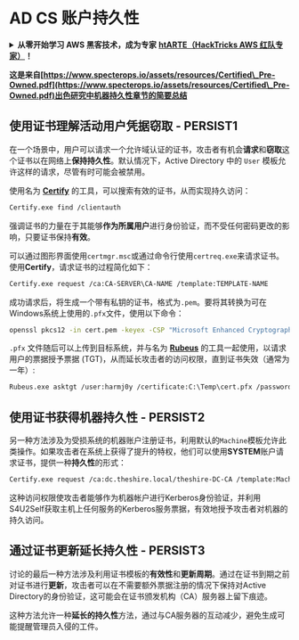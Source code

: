 # AD CS 账户持久性

<details>

<summary><strong>从零开始学习 AWS 黑客技术，成为专家</strong> <a href="https://training.hacktricks.xyz/courses/arte"><strong>htARTE（HackTricks AWS 红队专家）</strong></a><strong>！</strong></summary>

支持 HackTricks 的其他方式：

* 如果您想看到您的**公司在 HackTricks 中做广告**或**下载 PDF 版的 HackTricks**，请查看[**订阅计划**](https://github.com/sponsors/carlospolop)!
* 获取[**官方 PEASS & HackTricks 商品**](https://peass.creator-spring.com)
* 探索[**PEASS 家族**](https://opensea.io/collection/the-peass-family)，我们的独家[**NFTs**](https://opensea.io/collection/the-peass-family)
* **加入** 💬 [**Discord 群组**](https://discord.gg/hRep4RUj7f) 或 [**电报群组**](https://t.me/peass) 或在 **Twitter** 🐦 [**@carlospolopm**](https://twitter.com/hacktricks_live)** 上**关注我们。
* 通过向 [**HackTricks**](https://github.com/carlospolop/hacktricks) 和 [**HackTricks Cloud**](https://github.com/carlospolop/hacktricks-cloud) github 仓库提交 PR 来分享您的黑客技巧。

</details>

**这是来自[https://www.specterops.io/assets/resources/Certified\_Pre-Owned.pdf](https://www.specterops.io/assets/resources/Certified\_Pre-Owned.pdf)出色研究中机器持久性章节的简要总结**


## **使用证书理解活动用户凭据窃取 - PERSIST1**

在一个场景中，用户可以请求一个允许域认证的证书，攻击者有机会**请求**和**窃取**这个证书以在网络上**保持持久性**。默认情况下，Active Directory 中的 `User` 模板允许这样的请求，尽管有时可能会被禁用。

使用名为 [**Certify**](https://github.com/GhostPack/Certify) 的工具，可以搜索有效的证书，从而实现持久访问：
```bash
Certify.exe find /clientauth
```
强调证书的力量在于其能够**作为所属用户**进行身份验证，而不受任何密码更改的影响，只要证书保持**有效**。

可以通过图形界面使用`certmgr.msc`或通过命令行使用`certreq.exe`来请求证书。使用**Certify**，请求证书的过程简化如下：
```bash
Certify.exe request /ca:CA-SERVER\CA-NAME /template:TEMPLATE-NAME
```
成功请求后，将生成一个带有私钥的证书，格式为`.pem`。要将其转换为可在Windows系统上使用的`.pfx`文件，使用以下命令：
```bash
openssl pkcs12 -in cert.pem -keyex -CSP "Microsoft Enhanced Cryptographic Provider v1.0" -export -out cert.pfx
```
`.pfx` 文件随后可以上传到目标系统，并与名为 [**Rubeus**](https://github.com/GhostPack/Rubeus) 的工具一起使用，以请求用户的票据授予票据 (TGT)，从而延长攻击者的访问权限，直到证书失效（通常为一年）:
```bash
Rubeus.exe asktgt /user:harmj0y /certificate:C:\Temp\cert.pfx /password:CertPass!
```
## **使用证书获得机器持久性 - PERSIST2**

另一种方法涉及为受损系统的机器账户注册证书，利用默认的`Machine`模板允许此类操作。如果攻击者在系统上获得了提升的特权，他们可以使用**SYSTEM**账户请求证书，提供一种**持久性**的形式：
```bash
Certify.exe request /ca:dc.theshire.local/theshire-DC-CA /template:Machine /machine
```
这种访问权限使攻击者能够作为机器帐户进行Kerberos身份验证，并利用S4U2Self获取主机上任何服务的Kerberos服务票据，有效地授予攻击者对机器的持久访问。

## 通过证书更新延长持久性 - PERSIST3

讨论的最后一种方法涉及利用证书模板的**有效性**和**更新周期**。通过在证书到期之前对证书进行**更新**，攻击者可以在不需要额外票据注册的情况下保持对Active Directory的身份验证，这可能会在证书颁发机构（CA）服务器上留下痕迹。

这种方法允许一种**延长的持久性**方法，通过与CA服务器的互动减少，避免生成可能提醒管理员入侵的工件。
